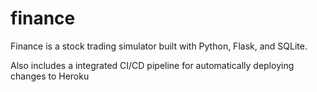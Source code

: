 # finance
Finance is a stock trading simulator built with Python, Flask, and SQLite. 

Also includes a integrated CI/CD pipeline for automatically deploying changes to Heroku
